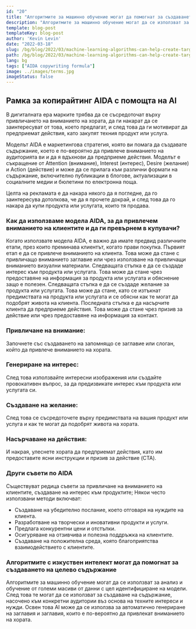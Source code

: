 ```yaml
---
id: "20"
title: "Алгоритмите за машинно обучение могат да помогнат за създаването на целево съдържание"
description: "Алгоритмите за машинно обучение могат да се използват за анализ и обучение от големи масиви от данни с цел идентифициране на модели. След това те могат да се използват за създаване на съдържание, насочено към конкретни аудитории въз основа на техните интереси. Като използват машинно обучение, предприятията могат да създават съдържание, което е по-подходящо за техните клиенти и което ще помогне за увеличаване на продажбите."
template: blog-post
templateKey: blog-post
author: 'Kevin Levin'
date: "2022-03-18"
slug: /bg/blog/2022/03/machine-learning-algorithms-can-help-create-targeted-content
path: /bg/blog/2022/03/machine-learning-algorithms-can-help-create-targeted-content
lang: bg
tags: ["AIDA copywriting formula"]
image: ../images/terms.jpg
imageStatus: false
---
```

## Рамка за копирайтинг AIDA с помощта на AI

В дигиталната ера марките трябва да се съсредоточат върху привличането на вниманието на хората, да ги накарат да се заинтересуват от това, което предлагат, и след това да ги мотивират да предприемат действия, като закупят техния продукт или услуга.

Моделът AIDA е маркетингова стратегия, която ви помага да създавате съдържание, което е по-вероятно да привлече вниманието на аудиторията ви и да я вдъхнови да предприеме действия. Моделът е съкращение от Attention (внимание), Interest (интерес), Desire (желание) и Action (действие) и може да се прилага към различни формати на съдържание, включително публикации в блогове, актуализации в социалните медии и бюлетини по електронна поща.

Целта на рекламата е да накара някого да я погледне, да го заинтересува дотолкова, че да я прочете докрай, и след това да го накара да купи продукта или услугата, които тя продава.

### Как да използваме модела AIDA, за да привлечем вниманието на клиентите и да ги превърнем в купувачи?

Когато използвате модела AIDA, е важно да имате предвид различните етапи, през които преминава клиентът, когато прави покупка. Първият етап е да се привлече вниманието на клиента. Това може да стане с привличащо вниманието заглавие или чрез използване на привличащи вниманието визуални материали. Следващата стъпка е да се създаде интерес към продукта или услугата. Това може да стане чрез предоставяне на информация за продукта или услугата и обяснение защо е полезен. Следващата стъпка е да се създаде желание за продукта или услугата. Това може да стане, като се изтъкнат предимствата на продукта или услугата и се обясни как те могат да подобрят живота на клиента. Последната стъпка е да насърчите клиента да предприеме действия. Това може да стане чрез призив за действие или чрез предоставяне на информация за контакт.

### Привличане на внимание:

Започнете със създаването на запомнящо се заглавие или слоган, който да привлече вниманието на хората.


### Генериране на интерес:

След това използвайте интересни изображения или създайте провокативен въпрос, за да предизвикате интерес към продукта или услугата си.

### Създаване на желание:

След това се съсредоточете върху предимствата на вашия продукт или услуга и как те могат да подобрят живота на хората.

### Насърчаване на действия:


И накрая, улеснете хората да предприемат действия, като им предоставите ясни инструкции и призив за действие (CTA).


### Други съвети по AIDA

Съществуват редица съвети за привличане на вниманието на клиентите, създаване на интерес към продуктите; Някои често използвани методи включват:

- Създаване на убедително послание, което отговаря на нуждите на клиента.
- Разработване на творчески и иновативни продукти и услуги.
- Предлага конкурентни цени и отстъпки.
- Осигуряване на отзивчива и полезна поддръжка на клиентите.
- Създаване на положителна среда, която благоприятства взаимодействието с клиентите.

### Алгоритмите с изкуствен интелект могат да помогнат за създаването на целево съдържание
Алгоритмите за машинно обучение могат да се използват за анализ и обучение от големи масиви от данни с цел идентифициране на модели. След това те могат да се използват за създаване на съдържание, насочено към конкретни аудитории въз основа на техните интереси и нужди. Освен това AI може да се използва за автоматично генериране на заглавия и заглавия, които е по-вероятно да привлекат вниманието на хората.
